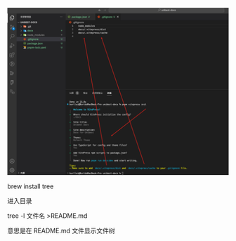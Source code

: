 ![Alt text](./screenshots/image.png)

brew install tree

进入目录

tree -l 文件名 >README.md

意思是在 README.md 文件显示文件树
